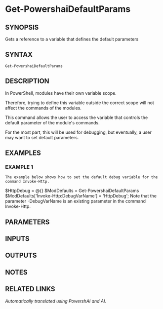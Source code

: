 ﻿---
external help file: powershai-help.xml
Module Name: powershai
online version:
schema: 2.0.0
---

# Get-PowershaiDefaultParams

## SYNOPSIS
Gets a reference to a variable that defines the default parameters

## SYNTAX

```
Get-PowershaiDefaultParams
```

## DESCRIPTION
In PowerShell, modules have their own variable scope.

Therefore, trying to define this variable outside the correct scope will not affect the commands of the modules.

This command allows the user to access the variable that controls the default parameter of the module's commands.

For the most part, this will be used for debugging, but eventually, a user may want to set default parameters.

## EXAMPLES

### EXAMPLE 1
```
The example below shows how to set the default debug variable for the command Invoke-Http.
```

$HttpDebug = @{}
$ModDefaults = Get-PowershaiDefaultParams
$ModDefaults\['Invoke-Http:DebugVarName'\] = 'HttpDebug';
Note that the parameter -DebugVarName is an existing parameter in the command Invoke-Http.

## PARAMETERS

## INPUTS

## OUTPUTS

## NOTES

## RELATED LINKS



<!--PowershaiAiDocBlockStart-->
_Automatically translated using PowershAI and AI._
<!--PowershaiAiDocBlockEnd-->

